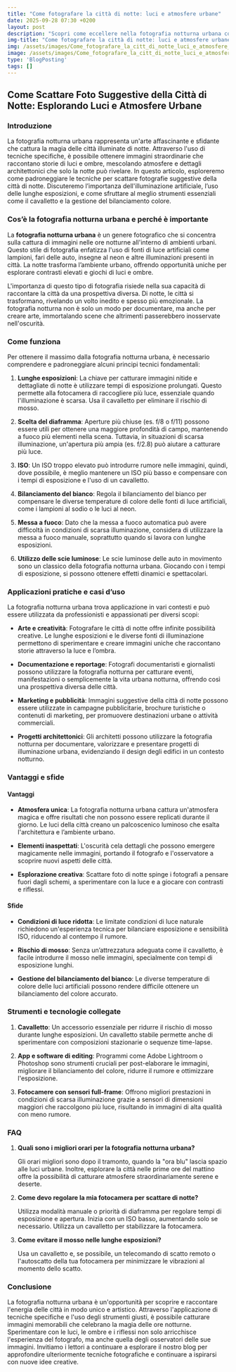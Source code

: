 ```yaml
---
title: "Come fotografare la città di notte: luci e atmosfere urbane"
date: 2025-09-28 07:30 +0200
layout: post
description: "Scopri come eccellere nella fotografia notturna urbana con consigli su bilanciamento colore e cattura di affascinanti scie luminose usando lunghe esposizioni."
img-title: "Come fotografare la città di notte: luci e atmosfere urbane"
img: /assets/images/Come_fotografare_la_citt_di_notte_luci_e_atmosfere_urbane.jpg
image: /assets/images/Come_fotografare_la_citt_di_notte_luci_e_atmosfere_urbane.jpg
type: 'BlogPosting'
tags: []
---
```


## Come Scattare Foto Suggestive della Città di Notte: Esplorando Luci e Atmosfere Urbane

### Introduzione

La fotografia notturna urbana rappresenta un'arte affascinante e sfidante che cattura la magia delle città illuminate di notte. Attraverso l'uso di tecniche specifiche, è possibile ottenere immagini straordinarie che raccontano storie di luci e ombre, mescolando atmosfere e dettagli architettonici che solo la notte può rivelare. In questo articolo, esploreremo come padroneggiare le tecniche per scattare fotografie suggestive della città di notte. Discuteremo l’importanza dell'illuminazione artificiale, l’uso delle lunghe esposizioni, e come sfruttare al meglio strumenti essenziali come il cavalletto e la gestione del bilanciamento colore.

### Cos’è la fotografia notturna urbana e perché è importante

La **fotografia notturna urbana** è un genere fotografico che si concentra sulla cattura di immagini nelle ore notturne all'interno di ambienti urbani. Questo stile di fotografia enfatizza l'uso di fonti di luce artificiali come lampioni, fari delle auto, insegne al neon e altre illuminazioni presenti in città. La notte trasforma l’ambiente urbano, offrendo opportunità uniche per esplorare contrasti elevati e giochi di luci e ombre.

L'importanza di questo tipo di fotografia risiede nella sua capacità di raccontare la città da una prospettiva diversa. Di notte, le città si trasformano, rivelando un volto inedito e spesso più emozionale. La fotografia notturna non è solo un modo per documentare, ma anche per creare arte, immortalando scene che altrimenti passerebbero inosservate nell'oscurità.

### Come funziona

Per ottenere il massimo dalla fotografia notturna urbana, è necessario comprendere e padroneggiare alcuni principi tecnici fondamentali:

1. **Lunghe esposizioni**: La chiave per catturare immagini nitide e dettagliate di notte è utilizzare tempi di esposizione prolungati. Questo permette alla fotocamera di raccogliere più luce, essenziale quando l'illuminazione è scarsa. Usa il cavalletto per eliminare il rischio di mosso.

2. **Scelta del diaframma**: Aperture più chiuse (es. f/8 o f/11) possono essere utili per ottenere una maggiore profondità di campo, mantenendo a fuoco più elementi nella scena. Tuttavia, in situazioni di scarsa illuminazione, un'apertura più ampia (es. f/2.8) può aiutare a catturare più luce.

3. **ISO**: Un ISO troppo elevato può introdurre rumore nelle immagini, quindi, dove possibile, è meglio mantenere un ISO più basso e compensare con i tempi di esposizione e l'uso di un cavalletto.

4. **Bilanciamento del bianco**: Regola il bilanciamento del bianco per compensare le diverse temperature di colore delle fonti di luce artificiali, come i lampioni al sodio o le luci al neon.

5. **Messa a fuoco**: Dato che la messa a fuoco automatica può avere difficoltà in condizioni di scarsa illuminazione, considera di utilizzare la messa a fuoco manuale, soprattutto quando si lavora con lunghe esposizioni.

6. **Utilizzo delle scie luminose**: Le scie luminose delle auto in movimento sono un classico della fotografia notturna urbana. Giocando con i tempi di esposizione, si possono ottenere effetti dinamici e spettacolari.

### Applicazioni pratiche e casi d’uso

La fotografia notturna urbana trova applicazione in vari contesti e può essere utilizzata da professionisti e appassionati per diversi scopi:

- **Arte e creatività**: Fotografare le città di notte offre infinite possibilità creative. Le lunghe esposizioni e le diverse fonti di illuminazione permettono di sperimentare e creare immagini uniche che raccontano storie attraverso la luce e l’ombra.

- **Documentazione e reportage**: Fotografi documentaristi e giornalisti possono utilizzare la fotografia notturna per catturare eventi, manifestazioni o semplicemente la vita urbana notturna, offrendo così una prospettiva diversa delle città.

- **Marketing e pubblicità**: Immagini suggestive della città di notte possono essere utilizzate in campagne pubblicitarie, brochure turistiche o contenuti di marketing, per promuovere destinazioni urbane o attività commerciali.

- **Progetti architettonici**: Gli architetti possono utilizzare la fotografia notturna per documentare, valorizzare e presentare progetti di illuminazione urbana, evidenziando il design degli edifici in un contesto notturno.

### Vantaggi e sfide

#### Vantaggi

- **Atmosfera unica**: La fotografia notturna urbana cattura un'atmosfera magica e offre risultati che non possono essere replicati durante il giorno. Le luci della città creano un palcoscenico luminoso che esalta l'architettura e l’ambiente urbano.

- **Elementi inaspettati**: L'oscurità cela dettagli che possono emergere magicamente nelle immagini, portando il fotografo e l'osservatore a scoprire nuovi aspetti delle città.

- **Esplorazione creativa**: Scattare foto di notte spinge i fotografi a pensare fuori dagli schemi, a sperimentare con la luce e a giocare con contrasti e riflessi.

#### Sfide

- **Condizioni di luce ridotta**: Le limitate condizioni di luce naturale richiedono un'esperienza tecnica per bilanciare esposizione e sensibilità ISO, riducendo al contempo il rumore.

- **Rischio di mosso**: Senza un’attrezzatura adeguata come il cavalletto, è facile introdurre il mosso nelle immagini, specialmente con tempi di esposizione lunghi.

- **Gestione del bilanciamento del bianco**: Le diverse temperature di colore delle luci artificiali possono rendere difficile ottenere un bilanciamento del colore accurato.

### Strumenti e tecnologie collegate

1. **Cavalletto**: Un accessorio essenziale per ridurre il rischio di mosso durante lunghe esposizioni. Un cavalletto stabile permette anche di sperimentare con composizioni stazionarie o sequenze time-lapse.

2. **App e software di editing**: Programmi come Adobe Lightroom o Photoshop sono strumenti cruciali per post-elaborare le immagini, migliorare il bilanciamento del colore, ridurre il rumore e ottimizzare l'esposizione.

3. **Fotocamere con sensori full-frame**: Offrono migliori prestazioni in condizioni di scarsa illuminazione grazie a sensori di dimensioni maggiori che raccolgono più luce, risultando in immagini di alta qualità con meno rumore.

### FAQ

1. **Quali sono i migliori orari per la fotografia notturna urbana?**

   Gli orari migliori sono dopo il tramonto, quando la "ora blu" lascia spazio alle luci urbane. Inoltre, esplorare la città nelle prime ore del mattino offre la possibilità di catturare atmosfere straordinariamente serene e deserte.

2. **Come devo regolare la mia fotocamera per scattare di notte?**

   Utilizza modalità manuale o priorità di diaframma per regolare tempi di esposizione e apertura. Inizia con un ISO basso, aumentando solo se necessario. Utilizza un cavalletto per stabilizzare la fotocamera.

3. **Come evitare il mosso nelle lunghe esposizioni?**

   Usa un cavalletto e, se possibile, un telecomando di scatto remoto o l'autoscatto della tua fotocamera per minimizzare le vibrazioni al momento dello scatto.

### Conclusione

La fotografia notturna urbana è un'opportunità per scoprire e raccontare l'energia delle città in modo unico e artistico. Attraverso l'applicazione di tecniche specifiche e l'uso degli strumenti giusti, è possibile catturare immagini memorabili che celebrano la magia delle ore notturne. Sperimentare con le luci, le ombre e i riflessi non solo arricchisce l'esperienza del fotografo, ma anche quella degli osservatori delle sue immagini. Invitiamo i lettori a continuare a esplorare il nostro blog per approfondire ulteriormente tecniche fotografiche e continuare a ispirarsi con nuove idee creative.